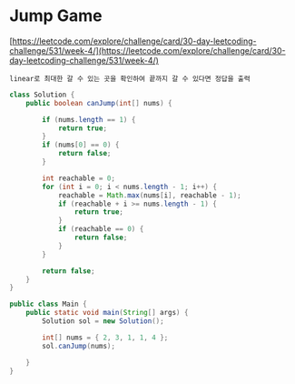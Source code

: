 # Jump Game

[https://leetcode.com/explore/challenge/card/30-day-leetcoding-challenge/531/week-4/](https://leetcode.com/explore/challenge/card/30-day-leetcoding-challenge/531/week-4/)
~~~
linear로 최대한 갈 수 있는 곳을 확인하여 끝까지 갈 수 있다면 정답을 출력
~~~

```java
class Solution {
	public boolean canJump(int[] nums) {

		if (nums.length == 1) {
			return true;
		}
		if (nums[0] == 0) {
			return false;
		}

		int reachable = 0;
		for (int i = 0; i < nums.length - 1; i++) {
			reachable = Math.max(nums[i], reachable - 1);
			if (reachable + i >= nums.length - 1) {
				return true;
			}
			if (reachable == 0) {
				return false;
			}
		}

		return false;
	}
}

public class Main {
	public static void main(String[] args) {
		Solution sol = new Solution();

		int[] nums = { 2, 3, 1, 1, 4 };
		sol.canJump(nums);

	}
}
```